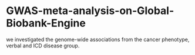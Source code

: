 # GWAS-meta-analysis-on-Global-Biobank-Engine

we investigated the genome-wide associations from the cancer phenotype,
verbal and ICD disease group.

